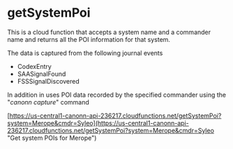 # getSystemPoi

This is a cloud function that accepts a system name and a commander name and returns all the POI information for that system.

The data is captured from the following journal events

* CodexEntry
* SAASignalFound
* FSSSignalDiscovered

In addition in uses POI data recorded by the specified commander using the "*canonn capture*" command

[https://us-central1-canonn-api-236217.cloudfunctions.net/getSystemPoi?system=Merope&cmdr=Syleo](https://us-central1-canonn-api-236217.cloudfunctions.net/getSystemPoi?system=Merope&cmdr=Syleo "Get system POIs for Merope")

